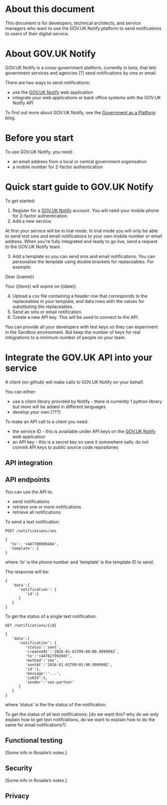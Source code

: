 About this document
==========================
This document is for developers, technical architects, and service managers who want to use the GOV.UK Notify platform to send notifications to users of their digital service.

About GOV.UK Notify
====================
GOV.UK Notify is a cross-government platform, currently in beta, that lets government services and agencies [?] send notifications by sms or email.

There are two ways to send notifications:

* use the [GOV.UK Notify](https://www.notifications.service.gov.uk/) web application
* integrate your web applications or back office systems with the GOV.UK Notify API

To find out more about GOV.UK Notify, see the [Government as a Platform](https://governmentasaplatform.blog.gov.uk/) blog.

Before you start
==================

To use GOV.UK Notify, you need:

* an email address from a local or central government organisation
* a mobile number for 2-factor authentication


Quick start guide to GOV.UK Notify
===================================

To get started:

1. Register for a [GOV.UK Notify](https://www.notifications.service.gov.uk/) account. You will need your mobile phone for 2-factor authentication.
2. Add a new service.

  At first your service will be in trial mode. In trial mode you will only be able to send test sms and email notifications to your own mobile number or email address. When you’re fully integrated and ready to go live, send a request to the GOV.UK Notify team.

3. Add a template so you can send sms and email notifications. You can personalise the template using double brackets for replaceables. For example:

  Dear ((name))

  Your ((item)) will expire on ((date)).

4. Upload a csv file containing a header row that corresponds to the replaceables in your template, and data rows with the values for substituting the replaceables.
5. Send an sms or email notification.
6. Create a new API key. This will be used to connect to the API.

  You can provide all your developers with test keys so they can experiment in the Sandbox environment. But keep the number of keys for real integrations to a minimum number of people on your team.




Integrate the GOV.UK API into your service
============================================

A client (on github) will make calls to GOV.UK Notify on your behalf.

You can either:
* use a client library provided by Notify - there is currently 1 python library but more will be added in different languages
* develop your own [???]

To make an API call to a client you need:
* the service ID - this is aviailable under API keys on the [GOV.UK Notify](https://www.notifications.service.gov.uk/) web application
* an API key - this is a secret key so save it somewhere safe; do not commit API keys to public source code repositories


API integration
------------------


API endpoints
----------------

You can use the API to:
* send notifications
* retrieve one or more notifications
* retrieve all notifications

To send a text notification:
```
POST /notifications/sms
```

```
{
  'to': '+447700900404',
  'template': 1
}
```
where ‘to’ is the phone number and ‘template’ is the template ID to send.

The response will be:
```
{
   'data':{
      'notification': {
         'id':1
      }
   }
}
```
To get the status of a single text notification:
```
GET /notifications/{id}
```

```
{
   'data':{
      'notification': {
         'status':'sent',
         'createdAt':'2016-01-01T09:00:00.999999Z',
         'to':'+447827992607',
         'method':'sms',
         'sentAt':'2016-01-01T09:01:00.999999Z',
         'id':1,
         'message':'...',
         'jobId':1,
         'sender':'sms-partner'
      }
   }
}
```
where ‘status’ is the the status of the notification.


To get the status of all text notifications: [do we want this? why do we only explain how to get text notifciations, do we want to explain how to do the same for email notifications?]




Functional testing
---------------------
[Some info in Rosalie’s notes.]


Security
----------
[Some info in Rosalie’s notes.]

Privacy
--------









